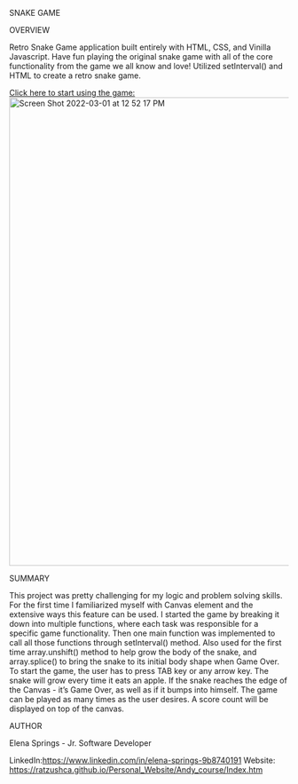 SNAKE GAME

OVERVIEW

Retro Snake Game application built entirely with HTML, CSS, and Vinilla Javascript.
Have fun playing the original snake game with all of the core functionality from the game we all know and love!
Utilized setInterval() and HTML <canvas> to create a retro snake game. 
  
[Click here to start using the game:](https://ratzushca.github.io/Snake-Game/)
  <img width="844" alt="Screen Shot 2022-03-01 at 12 52 17 PM" src="https://user-images.githubusercontent.com/93014061/156246963-076f5e39-b5de-44ed-a757-dfa72990e8e4.png">

SUMMARY

This project was pretty challenging for my logic and problem solving skills. For the first time I familiarized myself with Canvas element and the extensive ways 
this feature can be used. I started the game by breaking it down into multiple functions, where each task was responsible for a specific game functionality. Then 
one main function was implemented to call all those functions through setInterval() method. Also used for the first time array.unshift() method to help grow the 
body of the snake, and array.splice() to bring the snake to its initial body shape when Game Over. To start the game, the user has to press TAB key or any arrow 
key. The snake will grow every time it eats an apple. If the snake reaches the edge of the Canvas - it’s Game Over, as well as if it bumps into himself. The game 
can be played as many times as the user desires. A score count will be displayed on top of the canvas.
  

AUTHOR

Elena Springs - Jr. Software Developer

LinkedIn:https://www.linkedin.com/in/elena-springs-9b8740191 Website: https://ratzushca.github.io/Personal_Website/Andy_course/Index.htm
